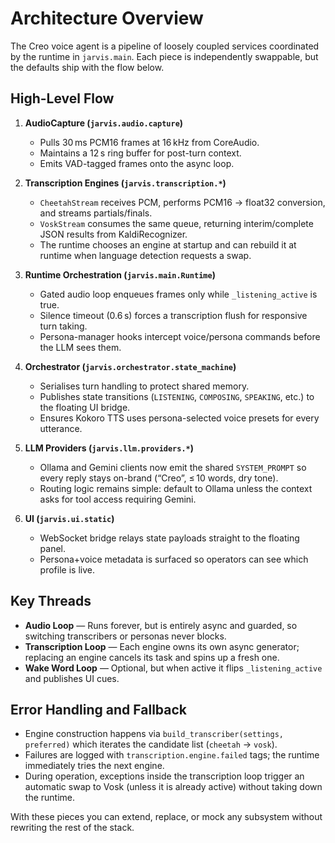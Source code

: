 # Architecture Overview

The Creo voice agent is a pipeline of loosely coupled services coordinated by the runtime in `jarvis.main`. Each piece is independently swappable, but the defaults ship with the flow below.

## High-Level Flow

1. **AudioCapture (`jarvis.audio.capture`)**
   - Pulls 30 ms PCM16 frames at 16 kHz from CoreAudio.
   - Maintains a 12 s ring buffer for post-turn context.
   - Emits VAD-tagged frames onto the async loop.

2. **Transcription Engines (`jarvis.transcription.*`)**
   - `CheetahStream` receives PCM, performs PCM16 → float32 conversion, and streams partials/finals.
   - `VoskStream` consumes the same queue, returning interim/complete JSON results from KaldiRecognizer.
   - The runtime chooses an engine at startup and can rebuild it at runtime when language detection requests a swap.

3. **Runtime Orchestration (`jarvis.main.Runtime`)**
   - Gated audio loop enqueues frames only while `_listening_active` is true.
   - Silence timeout (0.6 s) forces a transcription flush for responsive turn taking.
   - Persona-manager hooks intercept voice/persona commands before the LLM sees them.

4. **Orchestrator (`jarvis.orchestrator.state_machine`)**
   - Serialises turn handling to protect shared memory.
   - Publishes state transitions (`LISTENING`, `COMPOSING`, `SPEAKING`, etc.) to the floating UI bridge.
   - Ensures Kokoro TTS uses persona-selected voice presets for every utterance.

5. **LLM Providers (`jarvis.llm.providers.*`)**
   - Ollama and Gemini clients now emit the shared `SYSTEM_PROMPT` so every reply stays on-brand (“Creo”, ≤ 10 words, dry tone).
   - Routing logic remains simple: default to Ollama unless the context asks for tool access requiring Gemini.

6. **UI (`jarvis.ui.static`)**
   - WebSocket bridge relays state payloads straight to the floating panel.
   - Persona+voice metadata is surfaced so operators can see which profile is live.

## Key Threads

- **Audio Loop** — Runs forever, but is entirely async and guarded, so switching transcribers or personas never blocks.
- **Transcription Loop** — Each engine owns its own async generator; replacing an engine cancels its task and spins up a fresh one.
- **Wake Word Loop** — Optional, but when active it flips `_listening_active` and publishes UI cues.

## Error Handling and Fallback

- Engine construction happens via `build_transcriber(settings, preferred)` which iterates the candidate list (`cheetah` → `vosk`).
- Failures are logged with `transcription.engine.failed` tags; the runtime immediately tries the next engine.
- During operation, exceptions inside the transcription loop trigger an automatic swap to Vosk (unless it is already active) without taking down the runtime.

With these pieces you can extend, replace, or mock any subsystem without rewriting the rest of the stack.
